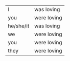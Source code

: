 |   |   |
|---|---|
|I|was loving|
|you|were loving|
|he/she/it|was loving|
|we|were loving|
|you|were loving|
|they|were loving|